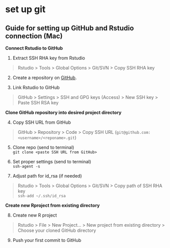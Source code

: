# set up git

## Guide for setting up GitHub and Rstudio connection (Mac)

**Connect Rstudio to GitHub**    

1. Extract SSH RHA key from Rstudio
> Rstudio > Tools > Global Options > Git/SVN > Copy SSH RHA key    

2. Create a repository on [GitHub](https://github.com/).    

3. Link Rstudio to GitHub    
> GitHub > Settings > SSH and GPG keys (Access) > New SSH key > Paste SSH RSA key    

**Clone GitHub repository into desired project directory**    

4. Copy SSH URL from GitHub
> GitHub > Repository > Code > Copy SSH URL (`git@github.com:<username>/<reponame>.git`)    

5. Clone repo (send to terminal)    
`git clone <paste SSH URL from GitHub>`

6. Set proper settings (send to terminal)    
`ssh-agent -s`    

7. Adjust path for id_rsa (if needed)
> Rstudio > Tools > Global Options > Git/SVN > Copy path of SSH RHA key    
`ssh-add ~/.ssh/id_rsa`


**Create new Rproject from existing directory**    

8. Create new R project    
> Rstudio > File > New Project... > New project from existing directory > Choose your cloned GitHub directory    

9. Push your first commit to GitHub